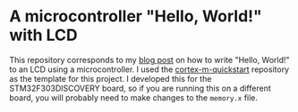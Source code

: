 # A microcontroller "Hello, World!" with LCD
This repository corresponds to my [blog post](https://badboi.dev/rust,/microcontrollers/2020/11/09/i2c-hello-world.html) on how to write "Hello, World!" to an LCD using a microcontroller. I used the [cortex-m-quickstart](https://github.com/rust-embedded/cortex-m-quickstart) repository as the template for this project. I developed this for the STM32F303DISCOVERY board, so if you are running this on a different board, you will probably need to make changes to the `memory.x` file.
